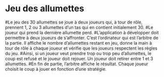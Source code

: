 # Jeu des allumettes
#Le jeu des 30 allumettes se joue à deux joueurs qui, à tour de rôle, prennent 1, 2 ou 3 allumettes d’un tas qui en contient initialement 30.
#Le joueur qui prend la dernière allumette perd.
#L’application à développer doit permettre à deux joueurs de s’affronter. C’est l’ordinateur qui est l’arbitre de la partie. Il affiche le nombre d’allumettes restant en jeu, donne la main à tour de rôle à chaque joueur et vérifie que les joueurs respectent les règles du jeu.
#Ainsi, si un joueur veut prendre trop ou trop peu d’allumettes, le coup est refusé et le joueur doit rejouer. Un joueur doit retirer entre 1 et 3 allumettes.
#En fin de partie, l’arbitre affiche le résultat. Chaque joueur choisit le coup à jouer en fonction d’une stratégie.
